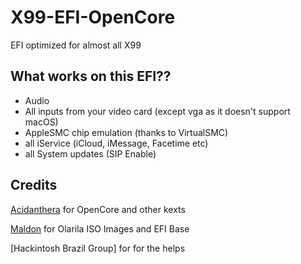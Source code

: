 # X99-EFI-OpenCore
EFI optimized for almost all X99

## What works on this EFI??

- Audio
- All inputs from your video card (except vga as it doesn't support macOS)
- AppleSMC chip emulation (thanks to VirtualSMC)
- all iService (iCloud, iMessage, Facetime etc)
- all System updates (SIP Enable)


## Credits

[Acidanthera](https://github.com/acidanthera) for OpenCore and other kexts

[Maldon](Olarila.com) for Olarila ISO Images and EFI Base

[Hackintosh Brazil Group] for for the helps
